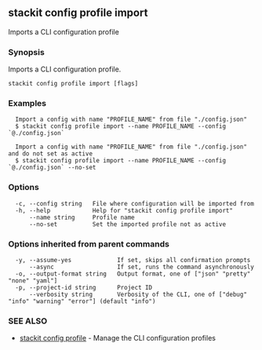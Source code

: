 ## stackit config profile import

Imports a CLI configuration profile

### Synopsis

Imports a CLI configuration profile.

```
stackit config profile import [flags]
```

### Examples

```
  Import a config with name "PROFILE_NAME" from file "./config.json"
  $ stackit config profile import --name PROFILE_NAME --config `@./config.json`

  Import a config with name "PROFILE_NAME" from file "./config.json" and do not set as active
  $ stackit config profile import --name PROFILE_NAME --config `@./config.json` --no-set
```

### Options

```
  -c, --config string   File where configuration will be imported from
  -h, --help            Help for "stackit config profile import"
      --name string     Profile name
      --no-set          Set the imported profile not as active
```

### Options inherited from parent commands

```
  -y, --assume-yes             If set, skips all confirmation prompts
      --async                  If set, runs the command asynchronously
  -o, --output-format string   Output format, one of ["json" "pretty" "none" "yaml"]
  -p, --project-id string      Project ID
      --verbosity string       Verbosity of the CLI, one of ["debug" "info" "warning" "error"] (default "info")
```

### SEE ALSO

* [stackit config profile](./stackit_config_profile.md)	 - Manage the CLI configuration profiles

